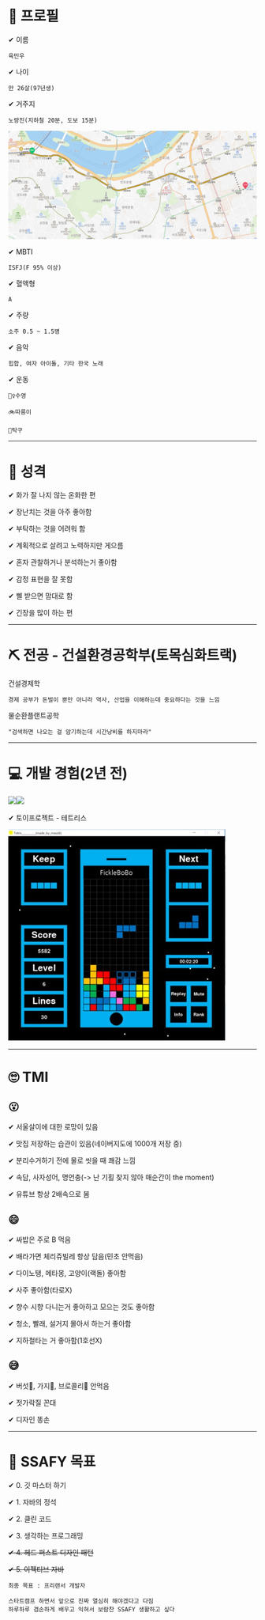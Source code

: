 # 📝 프로필

✔ 이름

    육민우

✔ 나이

    만 26살(97년생)

✔ 거주지

    노량진(지하철 20분, 도보 15분)

![Commuting](./commuting.jpg)

✔ MBTI

    ISFJ(F 95% 이상)

✔ 혈액형

    A

✔ 주량

    소주 0.5 ~ 1.5병

✔ 음악

    힙합, 여자 아이돌, 기타 한국 노래

✔ 운동

    🏊‍♀️수영

    🚲따릉이

    🏓탁구

--------------------------------------------------

# 🧐 성격

✔ 화가 잘 나지 않는 온화한 편

✔ 장난치는 것을 아주 좋아함

✔ 부탁하는 것을 어려워 함

✔ 계획적으로 살려고 노력하지만 게으름

✔ 혼자 관찰하거나 분석하는거 좋아함

✔ 감정 표현을 잘 못함

✔ 삘 받으면 맘대로 함

✔ 긴장을 많이 하는 편

--------------------------------------------------

# ⛏ 전공 - 건설환경공학부(토목심화트랙)

건설경제학

    경제 공부가 돈벌이 뿐만 아니라 역사, 산업을 이해하는데 중요하다는 것을 느낌

물순환플랜트공학

    "검색하면 나오는 걸 암기하는데 시간낭비를 하지마라"

--------------------------------------------------

# 💻 개발 경험(2년 전)

<img src="https://img.shields.io/badge/C-A8B9CC?style=for-the-badge&logo=c&logoColor=white"><img src="https://img.shields.io/badge/Python-3776AB?style=for-the-badge&logo=python&logoColor=white">

✔ 토이프로젝트 - 테트리스

![Tetris](./tetris.jpg)

--------------------------------------------------

# 🙄 TMI

## 😮

✔ 서울살이에 대한 로망이 있음

✔ 맛집 저장하는 습관이 있음(네이버지도에 1000개 저장 중)

✔ 분리수거하기 전에 물로 씻을 때 쾌감 느낌

✔ 속담, 사자성어, 명언충(-> 난 기횔 찾지 않아 매순간이 the moment)

✔ 유튜브 항상 2배속으로 봄

## 😄

✔ 싸밥은 주로 B 먹음

✔ 배라가면 체리쥬빌레 항상 담음(민초 안먹음)

✔ 다이노탱, 메타몽, 고양이(랙돌) 좋아함

✔ 사주 좋아함(타로X)

✔ 향수 시향 다니는거 좋아하고 모으는 것도 좋아함

✔ 청소, 빨래, 설거지 몰아서 하는거 좋아함

✔ 지하철타는 거 좋아함(1호선X)

## 😅

✔ 버섯🍄, 가지🍆, 브로콜리🥦 안먹음

✔ 젓가락질 꼰대

✔ 디자인 똥손

--------------------------------------------------

# 💪 SSAFY 목표

✔ 0. 깃 마스터 하기

✔ 1. 자바의 정석

✔ 2. 클린 코드

✔ 3. 생각하는 프로그래밍

~~✔ 4. 헤드 퍼스트 디자인 패턴~~

~~✔ 5. 이펙티브 자바~~

```
최종 목표 : 프리랜서 개발자
```

```
스타트캠프 하면서 앞으로 진짜 열심히 해야겠다고 다짐
하루하루 겸손하게 배우고 익혀서 보람찬 SSAFY 생활하고 싶다
```
